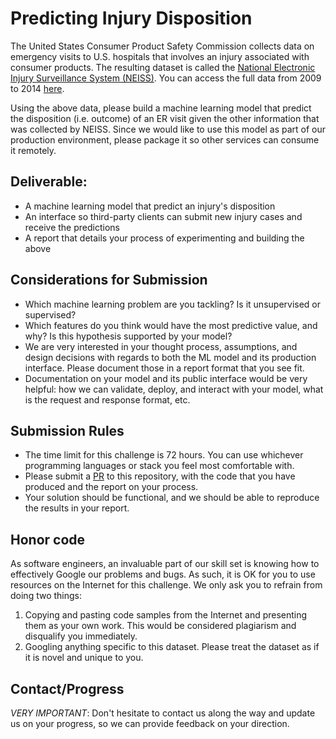 # Predicting Injury Disposition

The United States Consumer Product Safety Commission collects data on emergency visits to U.S. hospitals that involves an injury associated with consumer products. The resulting dataset is called the [National Electronic Injury Surveillance System (NEISS)](https://www.cpsc.gov/Research--Statistics/NEISS-Injury-Data/). You can access the full data from 2009 to 2014 [here](https://github.com/hadley/neiss). 

Using the above data, please build a machine learning model that predict the disposition (i.e. outcome) of an ER visit given the other information that was collected by NEISS. Since we would like to use this model as part of our production environment, please package it so other services can consume it remotely.

## Deliverable: 

- A machine learning model that predict an injury's disposition
- An interface so third-party clients can submit new injury cases and receive the predictions
- A report that details your process of experimenting and building the above

## Considerations for Submission

- Which machine learning problem are you tackling? Is it unsupervised or supervised?
- Which features do you think would have the most predictive value, and why? Is this hypothesis supported by your model?
- We are very interested in your thought process, assumptions, and design decisions with regards to both the ML model and its production interface. Please document those in a report format that you see fit.
- Documentation on your model and its public interface would be very helpful: how we can validate, deploy, and interact with your model, what is the request and response format, etc.

## Submission Rules

- The time limit for this challenge is 72 hours. You can use whichever programming languages or stack you feel most comfortable with.
- Please submit a [PR](https://help.github.com/articles/about-pull-requests/) to this repository, with the code that you have produced and the report on your process.
- Your solution should be functional, and we should be able to reproduce the results in your report.

## Honor code

As software engineers, an invaluable part of our skill set is knowing how to effectively Google our problems and bugs. As such, it is OK for you to use resources on the Internet for this challenge. We only ask you to refrain from doing two things:

1. Copying and pasting code samples from the Internet and presenting them as your own work. This would be considered plagiarism and disqualify you immediately.
2. Googling anything specific to this dataset. Please treat the dataset as if it is novel and unique to you.

## Contact/Progress

*VERY IMPORTANT*: Don't hesitate to contact us along the way and update us on your progress, so we can provide feedback on your direction.
